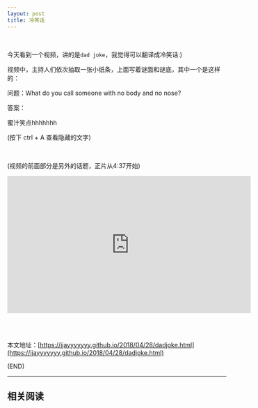 ```yaml
---
layout: post
title: 冷笑话
---
```


<br>

今天看到一个视频，讲的是`dad joke`，我觉得可以翻译成冷笑话:)

视频中，主持人们依次抽取一张小纸条，上面写着谜面和谜底，其中一个是这样的：

问题：What do you call someone with no body and no nose?

答案：<span style="color:white;">Nobody knows (nose)</span>

蜜汁笑点hhhhhhh

(按下 ctrl + A 查看隐藏的文字)

<br>

(视频的前面部分是另外的话题，正片从4:37开始)

<iframe width="560" height="315" src="https://www.youtube.com/embed/tJCBv37EDOI?rel=0&amp;start=277" frameborder="0" allow="autoplay; encrypted-media" allowfullscreen></iframe>

<br><br>

本文地址：[https://jjayyyyyyy.github.io/2018/04/28/dadjoke.html](https://jjayyyyyyy.github.io/2018/04/28/dadjoke.html)

(END)

---

##	相关阅读

